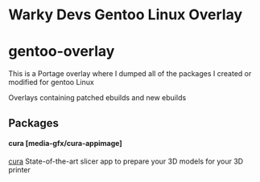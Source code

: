 # Warky Devs Gentoo Linux Overlay 

gentoo-overlay
=======

This is a Portage overlay where I dumped all of the packages I created or modified for gentoo Linux

Overlays containing patched ebuilds and new ebuilds

Packages
--------

#### cura [media-gfx/cura-appimage]
[cura](https://ultimaker.com/software/ultimaker-cura) State-of-the-art slicer app to prepare your 3D models for your 3D printer